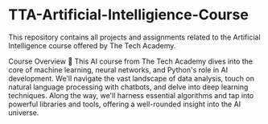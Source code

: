 # TTA-Artificial-Intelligience-Course
This repository contains all projects and assignments related to the Artificial Intelligence course offered by The Tech Academy.

Course Overview 📘
This AI course from The Tech Academy dives into the core of machine learning, neural networks, and Python's role in AI development. We'll navigate the vast landscape of data analysis, touch on natural language processing with chatbots, and delve into deep learning techniques. Along the way, we'll harness essential algorithms and tap into powerful libraries and tools, offering a well-rounded insight into the AI universe.
